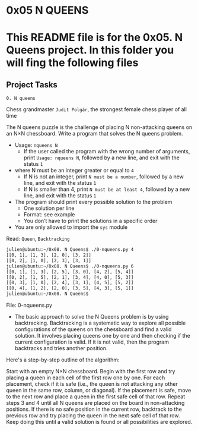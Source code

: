 # 0x05 N QUEENS

# This README file is for the 0x05. N Queens project. In this folder you will fing the following files

## Project Tasks

`0. N queens`

Chess grandmaster `Judit Polgár`, the strongest female chess player of all time

The N queens puzzle is the challenge of placing N non-attacking queens on an N×N chessboard. Write a program that solves the N queens problem.

* Usage: `nqueens N`
  * If the user called the program with the wrong number of arguments, print `Usage: nqueens N`, followed by a new line, and exit with the status `1`
* where N must be an integer greater or equal to `4`
  * If N is not an integer, print `N must be a number`, followed by a new line, and exit with the status `1`
  * If N is smaller than 4, print `N must be at least 4`, followed by a new line, and exit with the status `1`
* The program should print every possible solution to the problem
  * One solution per line
  * Format: see example
  * You don’t have to print the solutions in a specific order
* You are only allowed to import the `sys` module

Read: `Queen`, `Backtracking`

```bash
julien@ubuntu:~/0x08. N Queens$ ./0-nqueens.py 4
[[0, 1], [1, 3], [2, 0], [3, 2]]
[[0, 2], [1, 0], [2, 3], [3, 1]]
julien@ubuntu:~/0x08. N Queens$ ./0-nqueens.py 6
[[0, 1], [1, 3], [2, 5], [3, 0], [4, 2], [5, 4]]
[[0, 2], [1, 5], [2, 1], [3, 4], [4, 0], [5, 3]]
[[0, 3], [1, 0], [2, 4], [3, 1], [4, 5], [5, 2]]
[[0, 4], [1, 2], [2, 0], [3, 5], [4, 3], [5, 1]]
julien@ubuntu:~/0x08. N Queens$
```

File: 0-nqueens.py

* The basic approach to solve the N Queens problem is by using backtracking. Backtracking is a systematic way to explore all possible configurations of the queens on the chessboard and find a valid solution. It involves placing queens one by one and then checking if the current configuration is valid. If it is not valid, then the program backtracks and tries another position.

Here's a step-by-step outline of the algorithm:

Start with an empty N×N chessboard.
Begin with the first row and try placing a queen in each cell of the first row one by one.
For each placement, check if it is safe (i.e., the queen is not attacking any other queen in the same row, column, or diagonal).
If the placement is safe, move to the next row and place a queen in the first safe cell of that row.
Repeat steps 3 and 4 until all N queens are placed on the board in non-attacking positions.
If there is no safe position in the current row, backtrack to the previous row and try placing the queen in the next safe cell of that row. Keep doing this until a valid solution is found or all possibilities are explored.
